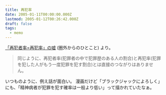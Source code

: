 ```yaml
---
title: 再犯率
date: 2005-01-11T00:00:00.000Z
lastmod: 2005-01-12T00:26:42.000Z
draft: false
tags:
  - memo
---
```


[「再犯者率=再犯率」の嘘](http://amrita.s14.xrea.com/d/?date=20050111#p01) (圏外からのひとこと) より。

> 同じように、再犯者率(犯罪者の中で犯罪歴のある人の割合)と再犯率(犯罪を犯した人がもう一度犯罪を犯す割合)とは直接のつながりはありません。

いつものように、例え話が面白い。 漫画だけど「ブラックジャックによろしく」にも、「精神病者が犯罪を犯す確率は一般より低い」って描かれていたなぁ。

